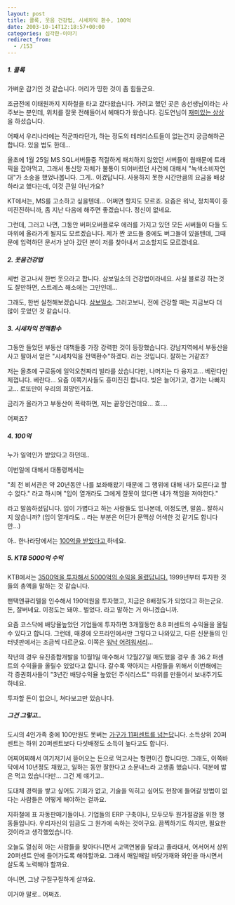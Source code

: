 ```yaml
---
layout: post
title: 콜록, 웃음 건강법, 시세차익 환수, 100억
date: 2003-10-14T12:18:57+00:00
categories: 심각한-이야기
redirect_from:
  - /153
---
```


<h5>1. 콜록</h5>

가벼운 감기인 것 같습니다. 머리가 띵한 것이 좀 힘들군요.

조금전에 이태원까지 지하철을 타고 갔다왔습니다. 가려고 했던 곳은 송선생님이라는 사주보는 분인데, 위치를 잘못 전해들어서 헤매다가 왔습니다. 김도연님이 <a href="http://www.mithrandir.co.kr/mt/archives/2003/10/20031014_000200.html">재미있는 상상</a>을 하셨습니다.

어째서 우리나라에는 적군파라던가, 하는 정도의 테러리스트들이 없는건지 궁금해하곤 합니다. 있을 법도 한데...

올초에 1월 25일 MS SQL서버들중 적절하게 패치하지 않았던 서버들이 웜때문에 트래픽을 잡아먹고, 그래서 통신망 자체가 불통이 되어버렸던 사건에 대해서 "녹색소비자연대"가 소송을 했었나봅니다. 그게.. 이겼답니다. 사용하지 못한 시간만큼의 요금을 배상하라고 했다는데, 이것 큰일 아닌가요?

KT에서는, MS를 고소하고 싶을텐데... 어쩌면 할지도 모르죠. 요즘은 워낙, 정치쪽이 흥미진진하니까, 좀 지난 다음에 해주면 좋겠습니다. 정신이 없네요.

그런데, 그러고 나면, 그동안 버퍼오버플로우 에러를 가지고 있던 모든 서버들이 다들 도마위에 올라가게 될지도 모르겠습니다. 제가 짠 코드들 중에도 버그들이 있을텐데, 그때문에 입력하던 문서가 날아 갔던 분이 저를 찾아내서 고소할지도 모르겠네요.

<h5>2. 웃음건강법</h5>

세번 걷고나서 한번 웃으라고 합니다. 삼보일소의 건강법이라네요. 사실 블로깅 하는것도 잘만하면, 스트레스 해소에는 그만인데...

그래도, 한번 실천해보겠습니다. <a href="http://news.naver.com/news_read.php?oldid=200310130000322209041">삼보일소</a>. 그러고보니, 전에 건강할 때는 지금보다 더 많이 웃었던 것 같습니다.

<h5>3. 시세차익 전액환수</h5>

그동안 들었던 부동산 대책들중 가장 강력한 것이 등장했습니다. 강남지역에서 부동산을 사고 팔아서 얻은 "시세차익을 전액환수"하겠다. 라는 것입니다. 잘하는 거같죠?

저는 올초에 구로동에 일억오천짜리 빌라를 샀습니다만, 나머지는 다 융자고... 베란다만 제껍니다. 베란다... 요즘 이쪽기사들도 흥미진진 합니다. 빚은 늘어가고, 경기는 나빠지고... 로또만이 우리의 희망인거죠.

금리가 올라가고 부동산이 폭락하면, 저는 끝장인건데요... 흐....

어쩌죠?

<h5>4. 100억</h5>

누가 일억인가 받았다고 하던데..

이번일에 대해서 대통령께서는

"최 전 비서관은 약 20년동안 나를 보좌해왔기 때문에 그 행위에 대해 내가 모른다고 할 수 없다." 라고 하시며 "입이 열개라도 그에게 잘못이 있다면 내가 책임을 져야한다."

라고 말씀하셨답니다. 입이 가볍다고 하는 사람들도 있나본데, 이정도면, 말씀.. 잘하시지 않습니까? (입이 열개라도 .. 라는 부분은 어딘가 문맥상 어색한 것 같기도 합니다만...)

아.. 한나라당에서는 <a href="http://news.joins.com/politics/200310/12/200310121742157131200020102011.html">100억을 받았다고 </a>하네요.

<h5>5. KTB 5000억 수익</h5>

KTB에서는 <a href="http://news.naver.com/news_read.php?oldid=20031013000027271093">3500억을 투자해서 5000억의 수익을 올렸답니다.</a> 1999년부터 투자한 것들의 총액을 말하는 것 같습니다.

팬택앤큐리텔을 인수해서 190억원을 투자했고, 지금은 8배정도가 되었다고 하는군요. 돈, 잘버네요. 이정도는 돼야.. 벌었다. 라고 말하는 거 아니겠습니까.

요즘 코스닥에 배당율높았던 기업들에 투자하면 3개월동안 8.8 퍼센트의 수익율을 올릴수 있다고 합니다. 그런데, 매경에 오프라인에서만 그렇다고 나와있고, 다른 신문들의 인터넷판에서는 조금씩 다르군요. 이쪽은 <a href="/269">워낙 어려워서리</a>...

작년의 경우 유진종합개발을 10월1일 매수해서 12월27일 매도했을 경우 총 36.2 퍼센트의 수익율을 올릴수 있었다고 합니다. 갈수록 약아지는 사람들을 위해서 이번해에는 각 증권회사들이 "3년간 배당수익율 높았던 주식리스트" 따위를 만들어서 보내주기도 하네요.

투자할 돈이 없으니, 쳐다보고만 있습니다.

<h5>그건 그렇고..</h5>

도시의 4인가족 중에 100만원도 못버는 <a href="http://news.naver.com/news_read.php?oldid=200310130000322290041">가구가 11퍼센트를 넘는답</a>니다. 소득상위 20퍼센트는 하위 20퍼센트보다 다섯배정도 소득이 높다고도 합니다.

어찌어찌해서 여기저기서 뜯어오는 돈으로 먹고사는 형편이긴 합니다만. 그래도, 이쪽바닥에서 10년정도 채웠고, 일하는 동안 잘한다고 소문내느라 고생좀 했습니다. 덕분에 밥은 먹고 있습니다만... 그건 제 얘기고..

도대체 경력을 쌓고 싶어도 기회가 없고, 기술을 익히고 싶어도 현장에 들어갈 방법이 없다는 사람들은 어떻게 해야하는 걸까요.

지하철에 표 자동판매기들이나. 기업들의 ERP 구축이나, 모두모두 원가절감을 위한 행동들입니다. 우리자신의 임금도 그 원가에 속하는 것이구요. 끔찍하기도 하지만, 필요한 것이라고 생각했었습니다.

오늘도 열심히 아는 사람들을 찾아다니면서 고액연봉을 달라고 졸라대서, 어서어서 상위 20퍼센트 안에 들어가도록 해야할까요. 그래서 매일매일 바닷가재와 와인을 마시면서 살도록 노력해야 할까요.

아니면, 그냥 구질구질하게 살까요.

이거야 말로.. 어쩌죠.
